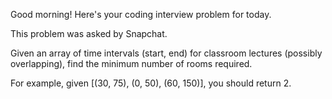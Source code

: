 Good morning! Here's your coding interview problem for today.This problem was asked by Snapchat.Given an array of time intervals (start, end) for classroom lectures (possiblyoverlapping), find the minimum number of rooms required.For example, given [(30, 75), (0, 50), (60, 150)], you should return 2.